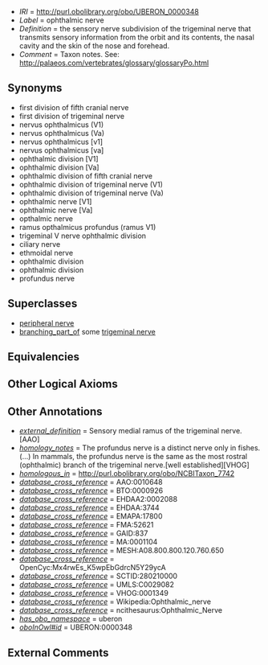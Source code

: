  * *IRI* = http://purl.obolibrary.org/obo/UBERON_0000348
 * *Label* = ophthalmic nerve
 * *Definition* = the sensory nerve subdivision of the trigeminal nerve that transmits sensory information from the orbit and its contents, the nasal cavity and the skin of the nose and forehead.
 * *Comment* = Taxon notes. See: http://palaeos.com/vertebrates/glossary/glossaryPo.html

## Synonyms

 * first division of fifth cranial nerve
 * first division of trigeminal nerve
 * nervus ophthalmicus (V1)
 * nervus ophthalmicus (Va)
 * nervus ophthalmicus [v1]
 * nervus ophthalmicus [va]
 * ophthalmic division [V1]
 * ophthalmic division [Va]
 * ophthalmic division of fifth cranial nerve
 * ophthalmic division of trigeminal nerve (V1)
 * ophthalmic division of trigeminal nerve (Va)
 * ophthalmic nerve [V1]
 * ophthalmic nerve [Va]
 * opthalmic nerve
 * ramus opthalmicus profundus (ramus V1)
 * trigeminal V nerve ophthalmic division
 * ciliary nerve
 * ethmoidal nerve
 * ophthalmic division
 * ophthalmic division
 * profundus nerve

## Superclasses

 * [peripheral nerve](../../UBERON/03/UBERON_0002003.md)
 * [branching_part_of](../../RO/80/RO_0002380.md) some [trigeminal nerve](../../UBERON/45/UBERON_0001645.md)

## Equivalencies


## Other Logical Axioms


## Other Annotations

 * *[external_definition](../../UBPROP/01/UBPROP_0000001.md)* = Sensory medial ramus of the trigeminal nerve.[AAO]
 * *[homology_notes](../../UBPROP/03/UBPROP_0000003.md)* = The profundus nerve is a distinct nerve only in fishes. (...) In mammals, the profundus nerve is the same as the most rostral (ophthalmic) branch of the trigeminal nerve.[well established][VHOG]
 * *[homologous_in](../../core#homologous/in/core#homologous_in.md)* = http://purl.obolibrary.org/obo/NCBITaxon_7742
 * *[database_cross_reference](../../ef/oboInOwl#hasDbXref.md)* = AAO:0010648
 * *[database_cross_reference](../../ef/oboInOwl#hasDbXref.md)* = BTO:0000926
 * *[database_cross_reference](../../ef/oboInOwl#hasDbXref.md)* = EHDAA2:0002088
 * *[database_cross_reference](../../ef/oboInOwl#hasDbXref.md)* = EHDAA:3744
 * *[database_cross_reference](../../ef/oboInOwl#hasDbXref.md)* = EMAPA:17800
 * *[database_cross_reference](../../ef/oboInOwl#hasDbXref.md)* = FMA:52621
 * *[database_cross_reference](../../ef/oboInOwl#hasDbXref.md)* = GAID:837
 * *[database_cross_reference](../../ef/oboInOwl#hasDbXref.md)* = MA:0001104
 * *[database_cross_reference](../../ef/oboInOwl#hasDbXref.md)* = MESH:A08.800.800.120.760.650
 * *[database_cross_reference](../../ef/oboInOwl#hasDbXref.md)* = OpenCyc:Mx4rwEs_K5wpEbGdrcN5Y29ycA
 * *[database_cross_reference](../../ef/oboInOwl#hasDbXref.md)* = SCTID:280210000
 * *[database_cross_reference](../../ef/oboInOwl#hasDbXref.md)* = UMLS:C0029082
 * *[database_cross_reference](../../ef/oboInOwl#hasDbXref.md)* = VHOG:0001349
 * *[database_cross_reference](../../ef/oboInOwl#hasDbXref.md)* = Wikipedia:Ophthalmic_nerve
 * *[database_cross_reference](../../ef/oboInOwl#hasDbXref.md)* = ncithesaurus:Ophthalmic_Nerve
 * *[has_obo_namespace](../../ce/oboInOwl#hasOBONamespace.md)* = uberon
 * *[oboInOwl#id](../../id/oboInOwl#id.md)* = UBERON:0000348

## External Comments


